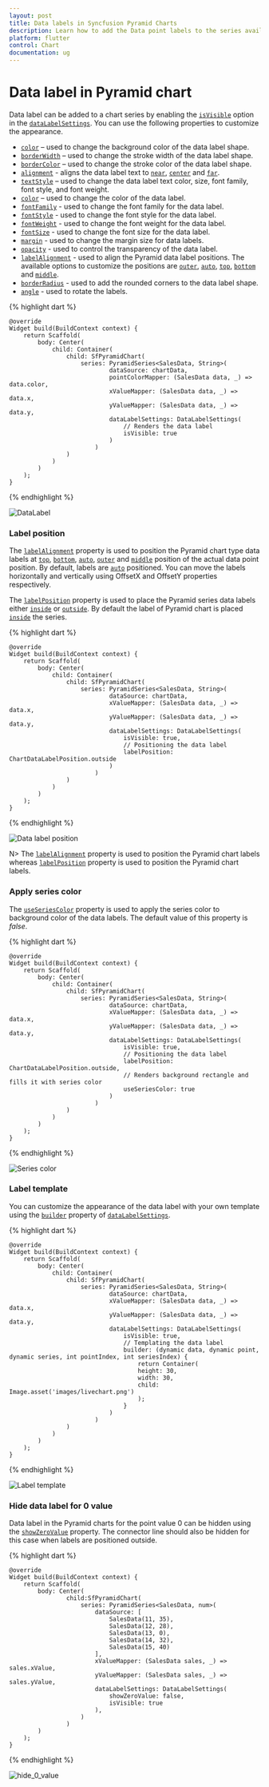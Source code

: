 ```yaml
---
layout: post
title: Data labels in Syncfusion Pyramid Charts
description: Learn how to add the Data point labels to the series available in the Syncfusion Flutter Pyramid Chart widget.
platform: flutter
control: Chart
documentation: ug
---
```


# Data label in Pyramid chart

Data label can be added to a chart series by enabling the [`isVisible`](https://pub.dev/documentation/syncfusion_flutter_charts/latest/charts/DataLabelSettings/isVisible.html) option in the [`dataLabelSettings`](https://pub.dev/documentation/syncfusion_flutter_charts/latest/charts/PyramidSeries/dataLabelSettings.html). You can use the following properties to customize the appearance.

* [`color`](https://pub.dev/documentation/syncfusion_flutter_charts/latest/charts/DataLabelSettings/color.html) – used to change the background color of the data label shape.
* [`borderWidth`](https://pub.dev/documentation/syncfusion_flutter_charts/latest/charts/DataLabelSettings/borderWidth.html) – used to change the stroke width of the data label shape.
* [`borderColor`](https://pub.dev/documentation/syncfusion_flutter_charts/latest/charts/DataLabelSettings/borderColor.html) – used to change the stroke color of the data label shape.
* [`alignment`](https://pub.dev/documentation/syncfusion_flutter_charts/latest/charts/DataLabelSettings/alignment.html) - aligns the data label text to [`near`](https://pub.dev/documentation/syncfusion_flutter_charts/latest/charts/ChartAlignment-class.html), [`center`](https://pub.dev/documentation/syncfusion_flutter_charts/latest/charts/ChartAlignment-class.html) and [`far`](https://pub.dev/documentation/syncfusion_flutter_charts/latest/charts/ChartAlignment-class.html).
* [`textStyle`](https://pub.dev/documentation/syncfusion_flutter_charts/latest/charts/DataLabelSettings/textStyle.html) – used to change the data label text color, size, font family, font style, and font weight.
* [`color`](https://pub.dev/documentation/syncfusion_flutter_charts/latest/charts/DataLabelSettings/color.html) – used to change the color of the data label.
* [`fontFamily`](https://pub.dev/documentation/syncfusion_flutter_charts/latest/charts/ChartTextStyle/fontFamily.html) - used to change the font family for the data label.
* [`fontStyle`](https://pub.dev/documentation/syncfusion_flutter_charts/latest/charts/ChartTextStyle/fontStyle.html) - used to change the font style for the data label.
* [`fontWeight`](https://pub.dev/documentation/syncfusion_flutter_charts/latest/charts/ChartTextStyle/fontWeight.html) - used to change the font weight for the data label.
* [`fontSize`](https://pub.dev/documentation/syncfusion_flutter_charts/latest/charts/ChartTextStyle/fontSize.html) - used to change the font size for the data label.
* [`margin`](https://pub.dev/documentation/syncfusion_flutter_charts/latest/charts/DataLabelSettings/margin.html) - used to change the margin size for data labels.
* [`opacity`](https://pub.dev/documentation/syncfusion_flutter_charts/latest/charts/DataLabelSettings/opacity.html) - used to control the transparency of the data label.
* [`labelAlignment`](https://pub.dev/documentation/syncfusion_flutter_charts/latest/charts/DataLabelSettings/labelAlignment.html) - used to align the Pyramid data label positions. The available options to customize the positions are [`outer`](https://pub.dev/documentation/syncfusion_flutter_charts/latest/charts/ChartDataLabelAlignment-class.html), [`auto`](https://pub.dev/documentation/syncfusion_flutter_charts/latest/charts/ChartDataLabelAlignment-class.html), [`top`](https://pub.dev/documentation/syncfusion_flutter_charts/latest/charts/ChartDataLabelAlignment-class.html), [`bottom`](https://pub.dev/documentation/syncfusion_flutter_charts/latest/charts/ChartDataLabelAlignment-class.html) and [`middle`](https://pub.dev/documentation/syncfusion_flutter_charts/latest/charts/ChartDataLabelAlignment-class.html).
* [`borderRadius`](https://pub.dev/documentation/syncfusion_flutter_charts/latest/charts/DataLabelSettings/borderRadius.html) - used to add the rounded corners to the data label shape.
* [`angle`](https://pub.dev/documentation/syncfusion_flutter_charts/latest/charts/DataLabelSettings/angle.html) - used to rotate the labels.

{% highlight dart %} 

    @override
    Widget build(BuildContext context) {
        return Scaffold(
            body: Center(
                child: Container(
                    child: SfPyramidChart(
                        series: PyramidSeries<SalesData, String>(
                                dataSource: chartData,
                                pointColorMapper: (SalesData data, _) => data.color,
                                xValueMapper: (SalesData data, _) => data.x,
                                yValueMapper: (SalesData data, _) => data.y,
                                dataLabelSettings: DataLabelSettings(
                                    // Renders the data label
                                    isVisible: true
                                )
                            )
                    )
                )
            )
        );
    }

{% endhighlight %}

![DataLabel](images/datalabel/default_datalabel.png)

### Label position

The [`labelAlignment`](https://pub.dev/documentation/syncfusion_flutter_charts/latest/charts/ChartDataLabelAlignment-class.html) property is used to position the Pyramid chart type data labels at [`top`](https://pub.dev/documentation/syncfusion_flutter_charts/latest/charts/ChartDataLabelAlignment-class.html), [`bottom`](https://pub.dev/documentation/syncfusion_flutter_charts/latest/charts/ChartDataLabelAlignment-class.html), [`auto`](https://pub.dev/documentation/syncfusion_flutter_charts/latest/charts/ChartDataLabelAlignment-class.html), [`outer`](https://pub.dev/documentation/syncfusion_flutter_charts/latest/charts/ChartDataLabelAlignment-class.html) and [`middle`](https://pub.dev/documentation/syncfusion_flutter_charts/latest/charts/ChartDataLabelAlignment-class.html) position of the actual data point position. By default, labels are [`auto`](https://pub.dev/documentation/syncfusion_flutter_charts/latest/charts/ChartDataLabelAlignment-class.html) positioned. You can move the labels horizontally and vertically using OffsetX and OffsetY properties respectively.

The [`labelPosition`](https://pub.dev/documentation/syncfusion_flutter_charts/latest/charts/DataLabelSettings/labelPosition.html) property is used to place the Pyramid series data labels either [`inside`](https://pub.dev/documentation/syncfusion_flutter_charts/latest/charts/ChartDataLabelPosition-class.html) or [`outside`](https://pub.dev/documentation/syncfusion_flutter_charts/latest/charts/ChartDataLabelPosition-class.html). By default the label of Pyramid chart is placed [`inside`](https://pub.dev/documentation/syncfusion_flutter_charts/latest/charts/ChartDataLabelPosition-class.html) the series.

{% highlight dart %} 

    @override
    Widget build(BuildContext context) {
        return Scaffold(
            body: Center(
                child: Container(
                    child: SfPyramidChart(
                        series: PyramidSeries<SalesData, String>(
                                dataSource: chartData,
                                xValueMapper: (SalesData data, _) => data.x,
                                yValueMapper: (SalesData data, _) => data.y,
                                dataLabelSettings: DataLabelSettings(
                                    isVisible: true,
                                    // Positioning the data label
                                    labelPosition: ChartDataLabelPosition.outside
                                )
                            )
                    )
                )
            )
        );
    }

{% endhighlight %}

![Data label position](images/datalabel/datalabel_position.png)

N> The [`labelAlignment`](https://pub.dev/documentation/syncfusion_flutter_charts/latest/charts/DataLabelSettings/labelAlignment.html) property is used to position the Pyramid chart labels whereas [`labelPosition`](https://pub.dev/documentation/syncfusion_flutter_charts/latest/charts/DataLabelSettings/labelPosition.html) property is used to position the Pyramid chart labels.

### Apply series color

The [`useSeriesColor`](https://pub.dev/documentation/syncfusion_flutter_charts/latest/charts/DataLabelSettings/useSeriesColor.html) property is used to apply the series color to background color of the data labels. The default value of this property is *false*.

{% highlight dart %} 

    @override
    Widget build(BuildContext context) {
        return Scaffold(
            body: Center(
                child: Container(
                    child: SfPyramidChart(
                        series: PyramidSeries<SalesData, String>(
                                dataSource: chartData,
                                xValueMapper: (SalesData data, _) => data.x,
                                yValueMapper: (SalesData data, _) => data.y,
                                dataLabelSettings: DataLabelSettings(
                                    isVisible: true,
                                    // Positioning the data label
                                    labelPosition: ChartDataLabelPosition.outside,
                                    // Renders background rectangle and fills it with series color
                                    useSeriesColor: true
                                )
                            )
                    )
                )
            )
        );
    }

{% endhighlight %}

![Series color](images/datalabel/use_series_color.png)

### Label template

You can customize the appearance of the data label with your own template using the [`builder`](https://pub.dev/documentation/syncfusion_flutter_charts/latest/charts/DataLabelSettings/builder.html) property of [`dataLabelSettings`](https://pub.dev/documentation/syncfusion_flutter_charts/latest/charts/PyramidSeries/dataLabelSettings.html).

{% highlight dart %} 

    @override
    Widget build(BuildContext context) {
        return Scaffold(
            body: Center(
                child: Container(
                    child: SfPyramidChart(
                        series: PyramidSeries<SalesData, String>(
                                dataSource: chartData,
                                xValueMapper: (SalesData data, _) => data.x,
                                yValueMapper: (SalesData data, _) => data.y,
                                dataLabelSettings: DataLabelSettings(
                                    isVisible: true,
                                    // Templating the data label
                                    builder: (dynamic data, dynamic point, dynamic series, int pointIndex, int seriesIndex) {
                                        return Container(
                                        height: 30,
                                        width: 30,
                                        child: Image.asset('images/livechart.png')
                                        );
                                    }
                                )
                            )
                    )
                )
            )
        );
    }

{% endhighlight %}

![Label template](images/datalabel/datalabel_template.png)

### Hide data label for 0 value

Data label in the Pyramid charts for the point value 0 can be hidden using the [`showZeroValue`]() property. The connector line should also be hidden for this case when labels are positioned outside.

{% highlight dart %} 

    @override
    Widget build(BuildContext context) {
        return Scaffold(
            body: Center(
                    child:SfPyramidChart(
                        series: PyramidSeries<SalesData, num>(
                            dataSource: [
                                SalesData(11, 35),
                                SalesData(12, 28),
                                SalesData(13, 0),
                                SalesData(14, 32),
                                SalesData(15, 40)
                            ],
                            xValueMapper: (SalesData sales, _) => sales.xValue,
                            yValueMapper: (SalesData sales, _) => sales.yValue,
                            dataLabelSettings: DataLabelSettings(
                                showZeroValue: false, 
                                isVisible: true
                            ),
                        )
                    )
            )
        );
    }
{% endhighlight %}

![hide_0_value](images/datalabel/dataLabel_0_value.png)